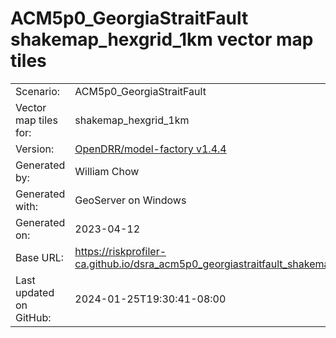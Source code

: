 # ACM5p0_GeorgiaStraitFault shakemap_hexgrid_1km vector map tiles

|    			|			|
| --------------------- | --------------------- |
| Scenario:		| ACM5p0_GeorgiaStraitFault		|
| Vector map tiles for:	| shakemap_hexgrid_1km		|
| Version:		| [OpenDRR/model-factory v1.4.4](https://github.com/OpenDRR/model-factory/releases/tag/v1.4.4)	|
| Generated by:		| William Chow	|
| Generated with:	| GeoServer on Windows	|
| Generated on:		| 2023-04-12	|
| Base URL:		| <https://riskprofiler-ca.github.io/dsra_acm5p0_georgiastraitfault_shakemap_hexgrid_1km/> |
| Last updated on GitHub: | 2024-01-25T19:30:41-08:00 |
